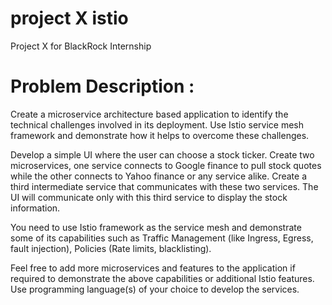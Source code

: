 # project X istio
Project X for BlackRock Internship

# Problem Description :


Create a microservice architecture based application to identify the technical challenges involved in its deployment. Use Istio service
mesh framework and demonstrate how it helps to overcome these challenges.

Develop a simple UI where the user can choose a stock ticker. Create two microservices, one service connects to Google finance to pull
stock quotes while the other connects to Yahoo finance or any service alike. Create a third intermediate service that communicates with these two services. The UI will communicate only with this third service to display the stock information.

You need to use Istio framework as the service mesh and demonstrate some of its capabilities such as Traffic Management (like Ingress,
Egress, fault injection), Policies (Rate limits, blacklisting).

Feel free to add more microservices and features to the application if required to demonstrate the above capabilities
or additional Istio features. Use programming language(s) of your choice to develop the services.
